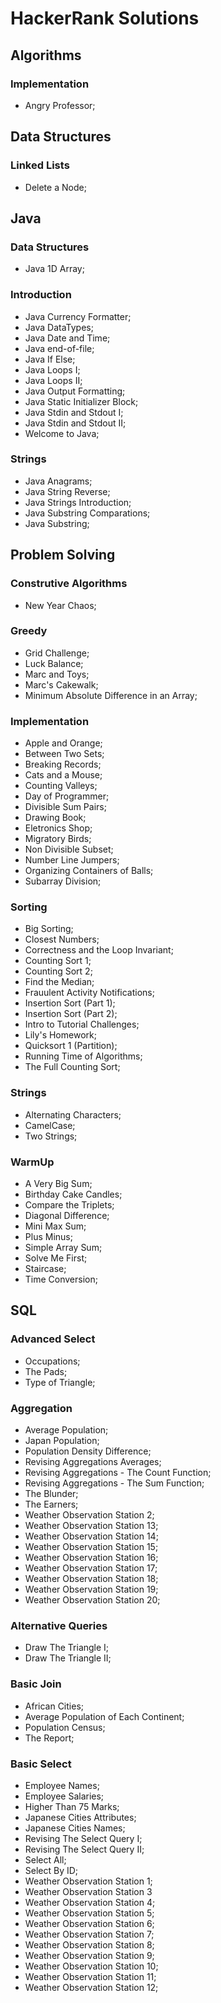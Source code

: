 # HackerRank Solutions



## Algorithms
### Implementation
- Angry Professor;



## Data Structures
### Linked Lists
- Delete a Node;



## Java
### Data Structures
- Java 1D Array;

### Introduction
- Java Currency Formatter;
- Java DataTypes;
- Java Date and Time;
- Java end-of-file;
- Java If Else;
- Java Loops I;
- Java Loops II;
- Java Output Formatting;
- Java Static Initializer Block;
- Java Stdin and Stdout I;
- Java Stdin and Stdout II;
- Welcome to Java;

### Strings
- Java Anagrams;
- Java String Reverse;
- Java Strings Introduction;
- Java Substring Comparations;
- Java Substring;



## Problem Solving
### Construtive Algorithms
- New Year Chaos;

### Greedy
- Grid Challenge;
- Luck Balance;
- Marc and Toys;
- Marc's Cakewalk;
- Minimum Absolute Difference in an Array;

### Implementation
- Apple and Orange;
- Between Two Sets;
- Breaking Records;
- Cats and a Mouse;
- Counting Valleys;
- Day of Programmer;
- Divisible Sum Pairs;
- Drawing Book;
- Eletronics Shop;
- Migratory Birds;
- Non Divisible Subset;
- Number Line Jumpers;
- Organizing Containers of Balls;
- Subarray Division;

### Sorting
- Big Sorting;
- Closest Numbers;
- Correctness and the Loop Invariant;
- Counting Sort 1;
- Counting Sort 2;
- Find the Median;
- Frauulent Activity Notifications;
- Insertion Sort (Part 1);
- Insertion Sort (Part 2);
- Intro to Tutorial Challenges;
- Lily's Homework;
- Quicksort 1 (Partition);
- Running Time of Algorithms;
- The Full Counting Sort;

### Strings
- Alternating Characters;
- CamelCase;
- Two Strings;

### WarmUp
- A Very Big Sum;
- Birthday Cake Candles;
- Compare the Triplets;
- Diagonal Difference;
- Mini Max Sum;
- Plus Minus;
- Simple Array Sum;
- Solve Me First;
- Staircase;
- Time Conversion;



## SQL
### Advanced Select
- Occupations;
- The Pads;
- Type of Triangle;

### Aggregation
- Average Population;
- Japan Population;
- Population Density Difference;
- Revising Aggregations Averages;
- Revising Aggregations - The Count Function;
- Revising Aggregations - The Sum Function;
- The Blunder;
- The Earners;
- Weather Observation Station 2;
- Weather Observation Station 13;
- Weather Observation Station 14;
- Weather Observation Station 15;
- Weather Observation Station 16;
- Weather Observation Station 17;
- Weather Observation Station 18;
- Weather Observation Station 19;
- Weather Observation Station 20;

### Alternative Queries
- Draw The Triangle I;
- Draw The Triangle II;

### Basic Join
- African Cities;
- Average Population of Each Continent;
- Population Census;
- The Report;

### Basic Select
- Employee Names;
- Employee Salaries;
- Higher Than 75 Marks;
- Japanese Cities Attributes;
- Japanese Cities Names;
- Revising The Select Query I;
- Revising The Select Query II;
- Select All;
- Select By ID;
- Weather Observation Station 1;
- Weather Observation Station 3
- Weather Observation Station 4;
- Weather Observation Station 5;
- Weather Observation Station 6;
- Weather Observation Station 7;
- Weather Observation Station 8;
- Weather Observation Station 9;
- Weather Observation Station 10;
- Weather Observation Station 11;
- Weather Observation Station 12;
